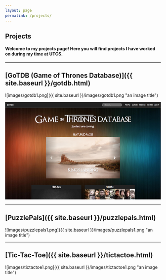 ```yaml
---
layout: page
permalink: /projects/
---
```


## Projects

#### Welcome to my projects page! Here you will find projects I have worked on during my time at UTCS. 

****

## [GoTDB (Game of Thrones Database)]({{ site.baseurl }}/gotdb.html)
![images/gotdb1.png]({{ site.baseurl }}/images/gotdb1.png "an image title")

[![Foo](/images/gotdb1.png)](/gotdb.html)

****

## [PuzzlePals]({{ site.baseurl }}/puzzlepals.html)
![images/puzzlepals1.png]({{ site.baseurl }}/images/puzzlepals1.png "an image title")

****

## [Tic-Tac-Toe]({{ site.baseurl }}/tictactoe.html)
![images/tictactoe1.png]({{ site.baseurl }}/images/tictactoe1.png "an image title")

